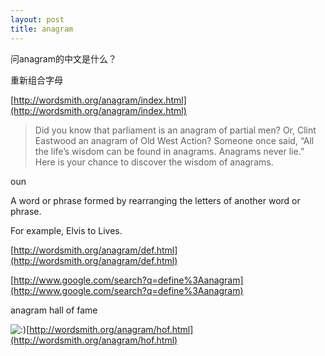 ```yaml
---
layout: post
title: anagram
---
```


问anagram的中文是什么？

重新组合字母

[http://wordsmith.org/anagram/index.html](http://wordsmith.org/anagram/index.html)

>Did you know that parliament is an anagram of partial men? Or, Clint Eastwood an anagram of Old West Action? Someone once said, “All the life’s wisdom can be found in anagrams. Anagrams never lie.” Here is your chance to discover the wisdom of anagrams.

  

  

oun

A word or phrase formed by rearranging the letters of another word or phrase.

For example, Elvis to Lives.

  

  

[http://wordsmith.org/anagram/def.html](http://wordsmith.org/anagram/def.html)

[http://www.google.com/search?q=define%3Aanagram](http://www.google.com/search?q=define%3Aanagram)

anagram hall of fame 

![:)](http://www.rijiben.org/smilies/icon_smile.gif)[http://wordsmith.org/anagram/hof.html](http://wordsmith.org/anagram/hof.html)
